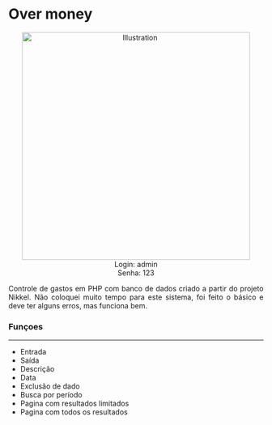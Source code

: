 


# Over money
<p align="center">
  <img src="https://i.imgur.com/dzSOsRb.png" alt="Illustration" title="Cadastros limitados" width=450/>
  </br>
  Login: admin
  </br>
  Senha: 123
</p>



<p align="justify">
  Controle de gastos em PHP com banco de dados criado a partir do projeto Nikkel.
  Não coloquei muito tempo para este sistema, foi feito o básico e deve ter alguns erros, mas funciona bem.
</p>

### Funçoes

------------


- Entrada
- Saída
- Descrição
- Data
- Exclusão de dado
- Busca por período
- Pagina com resultados limitados
- Pagina com todos os resultados

